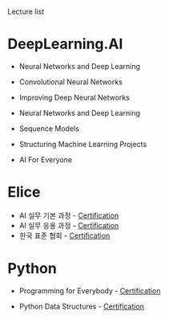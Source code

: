 
Lecture list

# DeepLearning.AI

* Neural Networks and Deep Learning

* Convolutional Neural Networks

* Improving Deep Neural Networks

* Neural Networks and Deep Learning

* Sequence Models

* Structuring Machine Learning Projects
* AI For Everyone

# Elice
* AI 실무 기본 과정 -                 [Certification]()
* AI 실무 응용 과정 -                 [Certification]()
* 한국 표준 협회 -                 [Certification]()

# Python

* Programming for Everybody -                 [Certification](https://coursera.org/share/9075864e013fd42a699ba31dd08b268e)

* Python Data Structures -                      [Certification](https://coursera.org/share/672796b707cbd4b93c8b95a70a1b3256)

